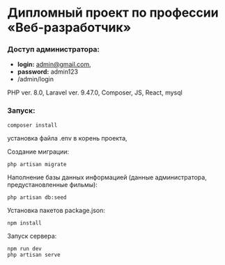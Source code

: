 # Дипломный проект по профессии «Веб-разработчик»

### Доступ администратора:

* **login:** admin@gmail.com,
* **password:** admin123
* /admin/login

PHP ver. 8.0, Laravel ver. 9.47.0, Composer, JS, React, mysql

### Запуск:

``` 
composer install 
```

установка файлa .env в корень проекта,
<br/>

Создание миграции:

```
php artisan migrate
```

Наполнение базы данных информацией (данные администратора, предустановленные фильмы):

```
php artisan db:seed
```

Установка пакетов package.json:

```
npm install
```

Запуск сервера:

```
npm run dev
php artisan serve
```
